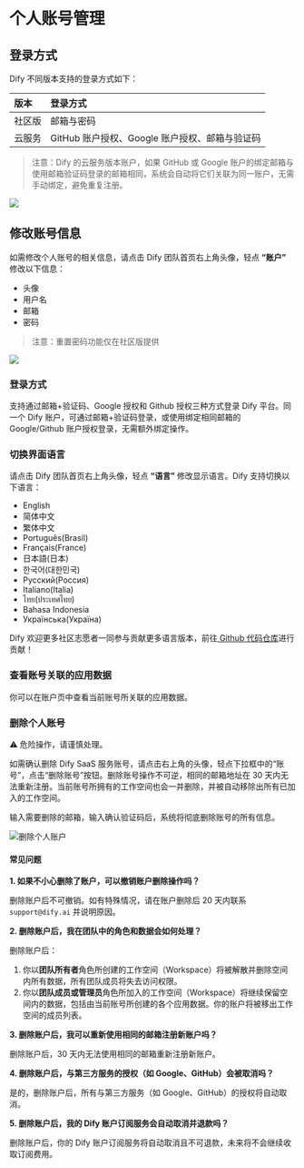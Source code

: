 # 个人账号管理

## 登录方式

Dify 不同版本支持的登录方式如下：

| 版本 | 登录方式 |
| :--- | :--- |
| 社区版 | 邮箱与密码 |
| 云服务 | GitHub 账户授权、Google 账户授权、邮箱与验证码 |

> 注意：Dify 的云服务版本账户，如果 GitHub 或 Google 账户的绑定邮箱与使用邮箱验证码登录的邮箱相同，系统会自动将它们关联为同一账户，无需手动绑定，避免重复注册。

![](https://assets-docs.dify.ai/dify-enterprise-mintlify/zh_CN/guides/management/36e3f4fb5fc15ae6949e2b2693ecc9e7.png)

## 修改账号信息

如需修改个人账号的相关信息，请点击 Dify 团队首页右上角头像，轻点 **“账户”** 修改以下信息：

* 头像
* 用户名
* 邮箱
* 密码

> 注意：重置密码功能仅在社区版提供

![](https://assets-docs.dify.ai/dify-enterprise-mintlify/zh_CN/guides/management/700817f2c2e3ba0bfce873bb5c5316c9.png)

### 登录方式

支持通过邮箱+验证码、Google 授权和 Github 授权三种方式登录 Dify 平台。同一个 Dify 账户，可通过邮箱+验证码登录，或使用绑定相同邮箱的 Google/Github 账户授权登录，无需额外绑定操作。

### 切换界面语言

请点击 Dify 团队首页右上角头像，轻点 **“语言”** 修改显示语言。Dify 支持切换以下语言：

* English
* 简体中文
* 繁体中文
* Português(Brasil)
* Français(France)
* 日本語(日本)
* 한국어(대한민국)
* Русский(Россия)
* Italiano(Italia)
* ไทย(ประเทศไทย)
* Bahasa Indonesia
* Українська(Україна)

Dify 欢迎更多社区志愿者一同参与贡献更多语言版本，前往[ Github 代码仓库](https://github.com/langgenius/dify/blob/main/CONTRIBUTING.md)进行贡献！

### 查看账号关联的应用数据

你可以在账户页中查看当前账号所关联的应用数据。

### 删除个人账号

⚠️ 危险操作，请谨慎处理。

如需确认删除 Dify SaaS 服务账号，请点击右上角的头像，轻点下拉框中的“账号”，点击“删除账号”按钮。删除账号操作不可逆，相同的邮箱地址在 30 天内无法重新注册。当前账号所拥有的工作空间也会一并删除，并被自动移除出所有已加入的工作空间。

输入需要删除的邮箱，输入确认验证码后，系统将彻底删除账号的所有信息。

![删除个人账户](https://assets-docs.dify.ai/2024/12/ded326f27886b5884969c220ead998d7.png)

#### 常见问题

**1. 如果不小心删除了账户，可以撤销账户删除操作吗？**

删除账户后不可撤销。如有特殊情况，请在账户删除后 20 天内联系 `support@dify.ai` 并说明原因。

**2. 删除账户后，我在团队中的角色和数据会如何处理？**

删除账户后：
  1. 你以**团队所有者**角色所创建的工作空间（Workspace）将被解散并删除空间内所有数据，所有团队成员将失去访问权限。
  2. 你以**团队成员或管理员**角色所加入的工作空间（Workspace）将继续保留空间内的数据，包括由当前账号所创建的各个应用数据。你的账户将被移出工作空间的成员列表。

**3. 删除账户后，我可以重新使用相同的邮箱注册新账户吗？**

删除账户后，30 天内无法使用相同的邮箱重新注册新账户。

**4. 删除账户后，与第三方服务的授权（如 Google、GitHub）会被取消吗？**

是的，删除账户后，所有与第三方服务（如 Google、GitHub）的授权将自动取消。

**5. 删除账户后，我的 Dify 账户订阅服务会自动取消并退款吗？**

删除账户后，你的 Dify 账户订阅服务将自动取消且不可退款，未来将不会继续收取订阅费用。
